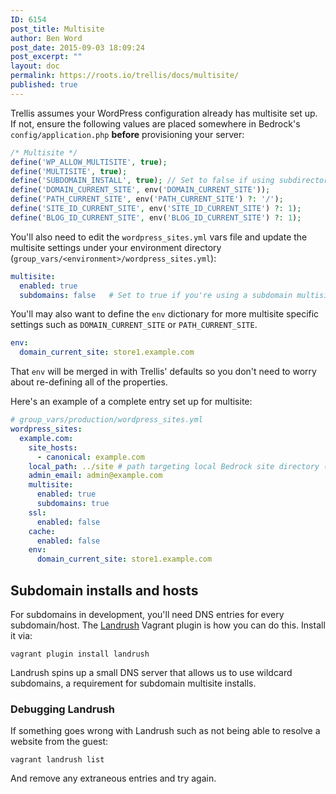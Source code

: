 ```yaml
---
ID: 6154
post_title: Multisite
author: Ben Word
post_date: 2015-09-03 18:09:24
post_excerpt: ""
layout: doc
permalink: https://roots.io/trellis/docs/multisite/
published: true
---
```

Trellis assumes your WordPress configuration already has multisite set up. If not, ensure the following values are placed somewhere in Bedrock's `config/application.php` **before** provisioning your server:

```php
/* Multisite */
define('WP_ALLOW_MULTISITE', true);
define('MULTISITE', true);
define('SUBDOMAIN_INSTALL', true); // Set to false if using subdirectories
define('DOMAIN_CURRENT_SITE', env('DOMAIN_CURRENT_SITE'));
define('PATH_CURRENT_SITE', env('PATH_CURRENT_SITE') ?: '/');
define('SITE_ID_CURRENT_SITE', env('SITE_ID_CURRENT_SITE') ?: 1);
define('BLOG_ID_CURRENT_SITE', env('BLOG_ID_CURRENT_SITE') ?: 1);
```

You'll also need to edit the `wordpress_sites.yml` vars file and update the multisite settings under your environment directory (`group_vars/<environment>/wordpress_sites.yml`):

```yaml
multisite:
  enabled: true
  subdomains: false   # Set to true if you're using a subdomain multisite install
```

You'll may also want to define the `env` dictionary for more multisite specific settings such as `DOMAIN_CURRENT_SITE` or `PATH_CURRENT_SITE`.

```yaml
env:
  domain_current_site: store1.example.com
```

That `env` will be merged in with Trellis' defaults so you don't need to worry about re-defining all of the properties.

Here's an example of a complete entry set up for multisite:

```yaml
# group_vars/production/wordpress_sites.yml
wordpress_sites:
  example.com:
    site_hosts:
      - canonical: example.com
    local_path: ../site # path targeting local Bedrock site directory (relative to Ansible root)
    admin_email: admin@example.com
    multisite:
      enabled: true
      subdomains: true
    ssl:
      enabled: false
    cache:
      enabled: false
    env:
      domain_current_site: store1.example.com
```

## Subdomain installs and hosts

For subdomains in development, you'll need DNS entries for every subdomain/host. The [Landrush](https://github.com/phinze/landrush) Vagrant plugin is how you can do this. Install it via:

```
vagrant plugin install landrush
```

Landrush spins up a small DNS server that allows us to use wildcard subdomains, a requirement for subdomain multisite installs.


### Debugging Landrush

If something goes wrong with Landrush such as not being able to resolve a
website from the guest:

```
vagrant landrush list
```

And remove any extraneous entries and try again.